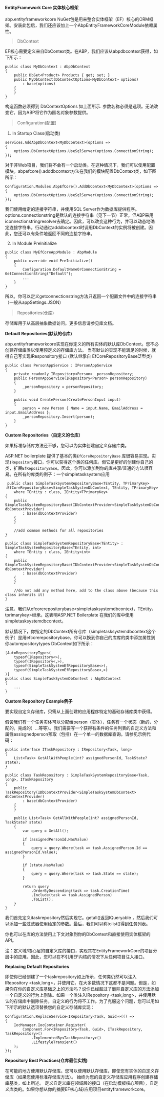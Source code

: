 #### EntityFramework Core 实体核心框架

abp.entityframeworkcore NuGet包是用来整合实体框架（EF）核心的ORM框架。安装此包后，我们还应该加上一个AbpEntityFrameworkCoreModule依赖属性。

> DbContext

EF核心需要定义来自DbContext类。在ABP，我们应该从abpdbcontext获得，如下所示：

```
public class MyDbContext : AbpDbContext
{
    public DbSet<Product> Products { get; set; }
    public MyDbContext(DbContextOptions<MyDbContext> options)
        : base(options)
    {
    }
}
```

构造函数必须得到 DbContextOptions<T> 如上面所示. 参数名称必须是选项。无法改变它，因为ABP将它作为匿名对象参数提供。

> Configuration(配置)

1. In Startup Class(启动类)

```
services.AddAbpDbContext<MyDbContext>(options =>
{
    options.DbContextOptions.UseSqlServer(options.ConnectionString);
});
```

对于非Web项目，我们将不会有一个启动类。在这种情况下，我们可以使用配置模块。abpefcore().adddbcontext方法在我们的模块配置DbContext类，如下图所示：

```
Configuration.Modules.AbpEfCore().AddDbContext<MyDbContext>(options =>
{
    options.DbContextOptions.UseSqlServer(options.ConnectionString);
});
```

我们使用给定的连接字符串，并使用SQL Server作为数据库提供程序。options.connectionstring是默认的连接字符串（见下一节）正常。但ABP采用iconnectionstringresolver去确定。因此，可以改变这种行为，并可以动态地确定连接字符串。行动通过adddbcontext时调用DbContext的实例将被创建。因此，您还可以有条件地返回不同的连接字符串。

2. In Module PreInitialize

```
public class MyEfCoreAppModule : AbpModule
{
    public override void PreInitialize()
    {
        Configuration.DefaultNameOrConnectionString = GetConnectionString("Default");
        ...
    }
}
```
所以，你可以定义getconnectionstring方法只返回一个配置文件中的连接字符串（一般从appSettings.JSON）

> Repositories(仓库)

存储库用于从高层抽象数据访问。更多信息请参见库文档。

__Default Repositories(默认的仓库)__

abp.entityframeworkcore实现在你定义的所有实体的默认库DbContext。您不必创建存储库类以使用预定义的存储库方法。
当有默认的实现不能满足的时候，就得自己写实现IResponsitory接口 (默认继承自 EfCoreRepositoryBase泛型类)

```
public class PersonAppService : IPersonAppService
{
    private readonly IRepository<Person> _personRepository;
    public PersonAppService(IRepository<Person> personRepository)
    {
        _personRepository = personRepository;
    }

    public void CreatePerson(CreatePersonInput input)
    {        
        person = new Person { Name = input.Name, EmailAddress = input.EmailAddress };
        _personRepository.Insert(person);
    }
}
```

__Custom Repositories（自定义的仓库）__

如果标准存储库方法还不够，您可以为实体创建自定义存储库类。

ASP.NET boilerplate 提供了基本的类`EfCoreRepositoryBase` 库很容易实现。实现`IRepository`接口，你可以获得这个类的任何库。但它是更好的创建你自己的类，扩展`EfRepositoryBase`。因此，你可以添加到你的库共享/普通的方法很容易。在所有的库类的例子：一个simpletasksystem应用

```
 public class SimpleTaskSystemRepositoryBase<TEntity, TPrimaryKey> :EfCoreRepositoryBase<SimpleTaskSystemDbContext, TEntity, TPrimaryKey>
    where TEntity : class, IEntity<TPrimaryKey>
{
    public SimpleTaskSystemRepositoryBase(IDbContextProvider<SimpleTaskSystemDbContext> dbContextProvider)
        : base(dbContextProvider)
    {
    }

    //add common methods for all repositories
}

public class SimpleTaskSystemRepositoryBase<TEntity> : SimpleTaskSystemRepositoryBase<TEntity, int>
    where TEntity : class, IEntity<int>
{
    public SimpleTaskSystemRepositoryBase(IDbContextProvider<SimpleTaskSystemDbContext> dbContextProvider)
        : base(dbContextProvider)
    {
    }

    //do not add any method here, add to the class above (because this class inherits it)
}
```

注意，我们从efcorerepositorybase<simpletasksystemdbcontext，TEntity，tprimarykey>继承。这表明ASP.NET  Boilerplate 在我们的库中使用simpletasksystemdbcontext。

默认情况下，你指定的DbContext所有仓库（simpletasksystemdbcontext这个例子）是用efcorerepositorybase。你可以换到你自己的库库的类中添加属性到你autorepositorytypes DbContext如下所示：

```
[AutoRepositoryTypes(
    typeof(IRepository<>),
    typeof(IRepository<,>),
    typeof(SimpleTaskSystemEfRepositoryBase<>),
    typeof(SimpleTaskSystemEfRepositoryBase<,>)
)]
public class SimpleTaskSystemDbContext : AbpDbContext
{
    ...
}
```

__Custom Repository Example例子__

要实现自定义存储库，只需从上面创建的应用程序特定的基础存储库类中获得。

假设我们有一个任务实体可以分配给person（实体），任务有一个状态（新的，分配的，完成的）…等等）。我们需要写一个获得有条件的任务列表的自定义方法和属性assisgnedperson预取（包括）在一个单一的数据库查询。请参见示例代码：

```
public interface ITaskRepository : IRepository<Task, long>
{
    List<Task> GetAllWithPeople(int? assignedPersonId, TaskState? state);
}

public class TaskRepository : SimpleTaskSystemRepositoryBase<Task, long>, ITaskRepository
{
    public TaskRepository(IDbContextProvider<SimpleTaskSystemDbContext> dbContextProvider)
        : base(dbContextProvider)
    {
    }

    public List<Task> GetAllWithPeople(int? assignedPersonId, TaskState? state)
    {
        var query = GetAll();

        if (assignedPersonId.HasValue)
        {
            query = query.Where(task => task.AssignedPerson.Id == assignedPersonId.Value);
        }

        if (state.HasValue)
        {
            query = query.Where(task => task.State == state);
        }

        return query
            .OrderByDescending(task => task.CreationTime)
            .Include(task => task.AssignedPerson)
            .ToList();
    }
}
```

我们首先定义itaskrepository然后实现它。getall()返回IQueryable <task>，然后我们可以添加一些过滤器使用给定的参数。最后，我们可以称tolist()得到任务列表。

你也可以在库的方法使用上下文对象到你的DbContext和直接使用实体框架的API。

注：定义域/核心层的自定义库的接口，实现其在EntityFrameworkCore的项目分层中的应用。因此，您可以在不引用EF内核的情况下从任何项目注入接口。

__Replacing Default Repositories__

即使你已经创建了一个taskrepository如上所示，任何类仍然可以注入IRepository <task,long>，并使用它。在大多数情况下这都不是问题。但是，如果你在你的自定义库基础之上的方法吗？说你已经超过了删除自定义库的方法添加一个自定义的行为上删除。如果一个类注入IRepository <task,long>，并使用默认的存储库中删除任务，自定义的行为将不工作。为了克服这个问题，您可以用如下所示的默认选项替换您的自定义存储库实现：

```
Configuration.ReplaceService<IRepository<Task, Guid>>(() =>
{
    IocManager.IocContainer.Register(
        Component.For<IRepository<Task, Guid>, ITaskRepository, TaskRepository>()
            .ImplementedBy<TaskRepository>()
            .LifestyleTransient()
    );
});
```

__Repository Best Practices(仓库最佳实践)__

在可能的地方使用默认存储库。您可以使用默认存储库，即使您有实体的自定义存储库（如果您使用标准存储库方法）。
始终为您的自定义存储库应用程序创建存储库基类，如上所述。
定义自定义库在领域层的接口（在启动模板核心项目），自定义库类的。如果你想从你的摘要EF核心域/应用项目entityframeworkcore。
